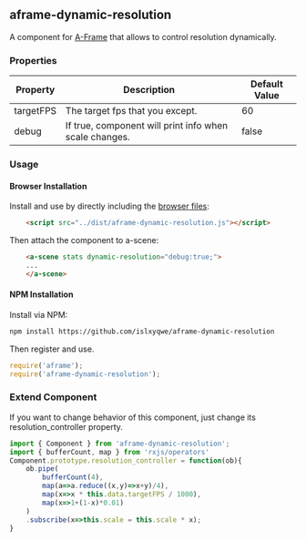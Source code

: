 ## aframe-dynamic-resolution

A component for [A-Frame](https://aframe.io) that allows to control resolution dynamically.

### Properties

| Property | Description | Default Value |
| -------- | ----------- | ------------- |
| targetFPS | The target fps that you except. | 60          |
| debug | If true, component will print info when scale changes. | false    |

### Usage

#### Browser Installation
Install and use by directly including the [browser files](dist):

```html
    <script src="../dist/aframe-dynamic-resolution.js"></script>
```
Then attach the component to a-scene:
```html
    <a-scene stats dynamic-resolution="debug:true;">
    ...
    </a-scene>
```
#### NPM Installation
Install via NPM:

```bash
npm install https://github.com/islxyqwe/aframe-dynamic-resolution
```

Then register and use.

```js
require('aframe');
require('aframe-dynamic-resolution');
```

### Extend Component

If you want to change behavior of this component, just change its resolution_controller property.
```js
import { Component } from 'aframe-dynamic-resolution';
import { bufferCount, map } from 'rxjs/operators'
Component.prototype.resolution_controller = function(ob){
    ob.pipe(
    	bufferCount(4),
    	map(a=>a.reduce((x,y)=>x+y)/4),
        map(x=>x * this.data.targetFPS / 1000),
        map(x=>1+(1-x)*0.01)
    )
    .subscribe(x=>this.scale = this.scale * x);
}
```